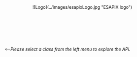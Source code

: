 <center>![Logo](../images/esapixLogo.jpg "ESAPIX logo")</center>


<script async src="//pagead2.googlesyndication.com/pagead/js/adsbygoogle.js"></script>
<!-- API Ad -->
<ins class="adsbygoogle"
     style="display:inline-block;width:728px;height:90px"
     data-ad-client="ca-pub-8634681343664488"
     data-ad-slot="2969171149"></ins>
<script>
(adsbygoogle = window.adsbygoogle || []).push({});
</script>

*<--Please select a class from the left menu to explore the API.*
